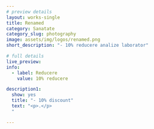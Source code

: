 ```yaml
---
# preview details
layout: works-single
title: Renamed
category: Sanatate
category_slug: photography
image: assets/img/logos/renamed.png
short_description: "- 10% reducere analize laborator"

# full details
live_preview:
info:
  - label: Reducere
    value: 10% reducere

description1:
  show: yes
  title: "- 10% discount"
  text: "<p>.</p>
  "

---
```

